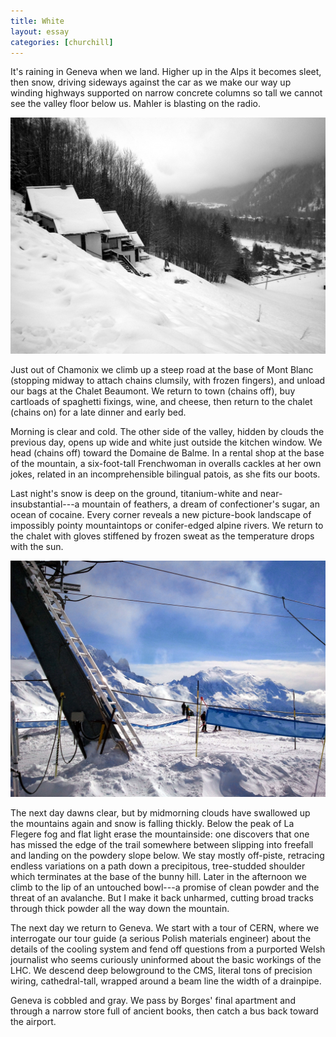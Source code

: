 ```yaml
---
title: White
layout: essay
categories: [churchill]
---
```


It's raining in Geneva when we land. 
Higher up in the Alps it becomes sleet, then snow, 
driving sideways against the car 
as we make our way up winding highways 
supported on narrow concrete columns 
so tall we cannot see the valley
floor below us. 
Mahler is blasting on the radio.

<img src='../attachments/white-1.jpg' />

Just out of Chamonix 
we climb up a steep road at the base of Mont Blanc
(stopping midway to attach chains clumsily, with frozen fingers), 
and unload our bags at the Chalet Beaumont. 
We return to town (chains off), 
buy cartloads of spaghetti fixings, wine, and cheese, 
then return to the chalet (chains on) 
for a late dinner and early bed.

Morning is clear and cold. 
The other side of the valley, 
hidden by clouds the previous day, 
opens up wide and white just outside the kitchen window. 
We head (chains off) toward the Domaine de Balme.
In a rental shop at the base of the mountain,
a six-foot-tall Frenchwoman in overalls
cackles at her own jokes,
related in an incomprehensible bilingual patois,
as she fits our boots.

Last night's snow is deep on the ground, 
titanium-white and near-insubstantial---a 
mountain of feathers, 
a dream of confectioner's sugar, 
an ocean of cocaine. 
Every corner reveals a new picture-book landscape 
of impossibly pointy mountaintops
or conifer-edged alpine rivers.
We return to the chalet
with gloves stiffened by frozen sweat
as the temperature drops with the sun.

<img src='../attachments/white-2.jpg' />

The next day dawns clear, 
but by midmorning clouds have swallowed up the mountains again
and snow is falling thickly.
Below the peak of La Flegere fog and flat light erase the mountainside:
one discovers that one has missed the edge of the trail
somewhere between slipping into freefall
and landing on the powdery slope below.
We stay mostly off-piste, 
retracing endless variations 
on a path down a precipitous, tree-studded shoulder
which terminates at the base of the bunny hill.
Later in the afternoon we climb 
to the lip of an untouched bowl---a
promise of clean powder
and the threat of an avalanche.
But I make it back unharmed,
cutting broad tracks through thick powder
all the way down the mountain.

The next day we return to Geneva.
We start with a tour of CERN,
where we interrogate our tour guide
(a serious Polish materials engineer)
about the details of the cooling system
and fend off questions from a purported Welsh journalist
who seems curiously uninformed
about the basic workings of the LHC.
We descend deep belowground to the CMS,
literal tons of precision wiring, cathedral-tall,
wrapped around a beam line the width of a drainpipe.

Geneva is cobbled and gray.
We pass by Borges' final apartment
and through a narrow store full of ancient books,
then catch a bus back toward the airport.
